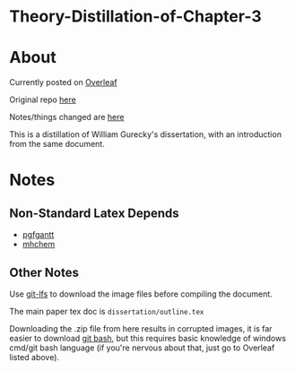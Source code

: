 # Theory-Distillation-of-Chapter-3

About
======

Currently posted on [Overleaf](https://www.overleaf.com/read/hjsdqrvxnqyy)

Original repo [here](https://github.com/wgurecky/thesis)

Notes/things changed are [here](https://docs.google.com/document/d/1lbwBxc7rbZKZ8NA-xL56-2k81gNX5WiKBRrA63ZTXiI/edit?usp=sharing)

This is a distillation of William Gurecky's dissertation, with an introduction from the same document. 

Notes
======

Non-Standard Latex Depends
--------------------------

- [pgfgantt](https://www.ctan.org/pkg/pgfgantt?lang=en)
- [mhchem](https://www.ctan.org/pkg/mhchem?lang=en)


Other Notes
-------------

Use [git-lfs](https://git-lfs.github.com/) to download the image files before compiling the document.

The main paper tex doc is `dissertation/outline.tex`

Downloading the .zip file from here results in corrupted images, it is far easier to download [git bash](https://gitforwindows.org/), but this requires basic knowledge of windows cmd/git bash language (if you're nervous about that, just go to Overleaf listed above).

